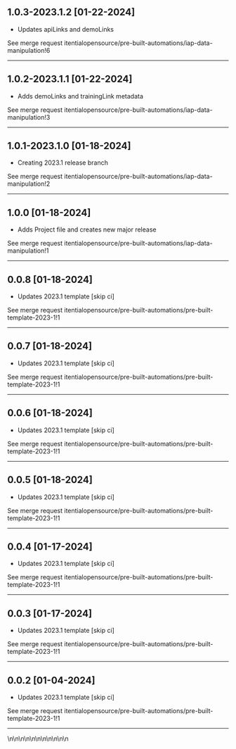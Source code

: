 
## 1.0.3-2023.1.2 [01-22-2024]

* Updates apiLinks and demoLinks

See merge request itentialopensource/pre-built-automations/iap-data-manipulation!6

---

## 1.0.2-2023.1.1 [01-22-2024]

* Adds demoLinks and trainingLink metadata

See merge request itentialopensource/pre-built-automations/iap-data-manipulation!3

---

## 1.0.1-2023.1.0 [01-18-2024]

* Creating 2023.1 release branch

See merge request itentialopensource/pre-built-automations/iap-data-manipulation!2

---

## 1.0.0 [01-18-2024]

* Adds Project file and creates new major release

See merge request itentialopensource/pre-built-automations/iap-data-manipulation!1

---

## 0.0.8 [01-18-2024]

* Updates 2023.1 template [skip ci]

See merge request itentialopensource/pre-built-automations/pre-built-template-2023-1!1

---

## 0.0.7 [01-18-2024]

* Updates 2023.1 template [skip ci]

See merge request itentialopensource/pre-built-automations/pre-built-template-2023-1!1

---

## 0.0.6 [01-18-2024]

* Updates 2023.1 template [skip ci]

See merge request itentialopensource/pre-built-automations/pre-built-template-2023-1!1

---

## 0.0.5 [01-18-2024]

* Updates 2023.1 template [skip ci]

See merge request itentialopensource/pre-built-automations/pre-built-template-2023-1!1

---

## 0.0.4 [01-17-2024]

* Updates 2023.1 template [skip ci]

See merge request itentialopensource/pre-built-automations/pre-built-template-2023-1!1

---

## 0.0.3 [01-17-2024]

* Updates 2023.1 template [skip ci]

See merge request itentialopensource/pre-built-automations/pre-built-template-2023-1!1

---

## 0.0.2 [01-04-2024]

* Updates 2023.1 template [skip ci]

See merge request itentialopensource/pre-built-automations/pre-built-template-2023-1!1

---
\n\n\n\n\n\n\n\n\n\n\n
